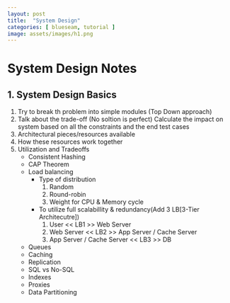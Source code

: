 ```yaml
---
layout: post
title:  "System Design"
categories: [ blueseam, tutorial ]
image: assets/images/h1.png
---
```


# System Design Notes

## 1. System Design Basics
1. Try to break th problem into simple modules (Top Down approach)
2. Talk about the trade-off (No soltion is perfect)
   Calculate the impact on system based on all the constraints and the end test cases
3. Architectural pieces/resources available
4. How these resources work together
5. Utilization and Tradeoffs
   - Consistent Hashing
   - CAP Theorem
   - Load balancing
     - Type of distribution
       1. Random
       2. Round-robin
       3. Weight for CPU & Memory cycle
     - To utilize full scalabillity & redundancy(Add 3 LB[3-Tier Architecutre])
       1. User << LB1 >> Web Server
       2. Web Server << LB2 >> App Server / Cache Server
       3. App Server / Cache Server << LB3 >> DB
   - Queues
   - Caching
   - Replication
   - SQL vs No-SQL
   - Indexes
   - Proxies
   - Data Partitioning
